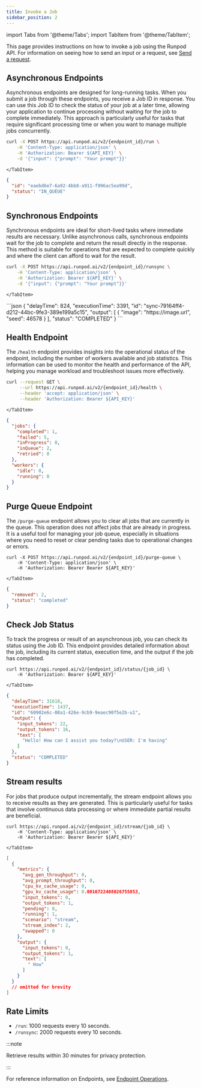 ```yaml
---
title: Invoke a Job
sidebar_position: 2
---
```


import Tabs from '@theme/Tabs';
import TabItem from '@theme/TabItem';

This page provides instructions on how to invoke a job using the Runpod API.
For information on seeing how to send an input or a request, see [Send a request](/serverless/endpoints/send-requests).

## Asynchronous Endpoints

Asynchronous endpoints are designed for long-running tasks. When you submit a job through these endpoints, you receive a Job ID in response.
You can use this Job ID to check the status of your job at a later time, allowing your application to continue processing without waiting for the job to complete immediately.
This approach is particularly useful for tasks that require significant processing time or when you want to manage multiple jobs concurrently.

<Tabs>
  <TabItem value="curl" label="cURL" default>

```bash
curl -X POST https://api.runpod.ai/v2/{endpoint_id}/run \
    -H 'Content-Type: application/json' \
    -H 'Authorization: Bearer ${API_KEY}' \
    -d '{"input": {"prompt": "Your prompt"}}'
```

    </TabItem>

<TabItem value="output" label="Output">

```json
{
  "id": "eaebd6e7-6a92-4bb8-a911-f996ac5ea99d",
  "status": "IN_QUEUE"
}
```

</TabItem>
</Tabs>

## Synchronous Endpoints

Synchronous endpoints are ideal for short-lived tasks where immediate results are necessary.
Unlike asynchronous calls, synchronous endpoints wait for the job to complete and return the result directly in the response.
This method is suitable for operations that are expected to complete quickly and where the client can afford to wait for the result.

<Tabs>
  <TabItem value="curl" label="cURL" default>

```bash
curl -X POST https://api.runpod.ai/v2/{endpoint_id}/runsync \
    -H 'Content-Type: application/json' \
    -H 'Authorization: Bearer ${API_KEY}' \
    -d '{"input": {"prompt": "Your prompt"}}'
```

    </TabItem>

<TabItem value="output" label="Output">
```json
{
  "delayTime": 824,
  "executionTime": 3391,
  "id": "sync-79164ff4-d212-44bc-9fe3-389e199a5c15",
  "output": [
    {
      "image": "https://image.url",
      "seed": 46578
    }
  ],
  "status": "COMPLETED"
}
```
  </TabItem>
</Tabs>

## Health Endpoint

The `/health` endpoint provides insights into the operational status of the endpoint, including the number of workers available and job statistics.
This information can be used to monitor the health and performance of the API, helping you manage workload and troubleshoot issues more effectively.

<Tabs>
  <TabItem value="curl" label="cURL" default>

```bash
curl --request GET \
     --url https://api.runpod.ai/v2/{endpoint_id}/health \
     --header 'accept: application/json' \
     --header 'Authorization: Bearer ${API_KEY}'
```

    </TabItem>

<TabItem value="output" label="Output">

```json
{
  "jobs": {
    "completed": 1,
    "failed": 5,
    "inProgress": 0,
    "inQueue": 2,
    "retried": 0
  },
  "workers": {
    "idle": 0,
    "running": 0
  }
}
```

</TabItem>
</Tabs>

## Purge Queue Endpoint

The `/purge-queue` endpoint allows you to clear all jobs that are currently in the queue.
This operation does not affect jobs that are already in progress.
It is a useful tool for managing your job queue, especially in situations where you need to reset or clear pending tasks due to operational changes or errors.

<Tabs>
  <TabItem value="curl" label="cURL" default>

```command
curl -X POST https://api.runpod.ai/v2/{endpoint_id}/purge-queue \
    -H 'Content-Type: application/json' \
    -H 'Authorization: Bearer Bearer ${API_KEY}'
```

    </TabItem>

<TabItem value="output" label="Output">

```json
{
  "removed": 2,
  "status": "completed"
}
```

</TabItem>
</Tabs>

## Check Job Status

To track the progress or result of an asynchronous job, you can check its status using the Job ID.
This endpoint provides detailed information about the job, including its current status, execution time, and the output if the job has completed.

<Tabs>
  <TabItem value="curl" label="cURL" default>

```command
curl https://api.runpod.ai/v2/{endpoint_id}/status/{job_id} \
    -H 'Authorization: Bearer ${API_KEY}'
```

    </TabItem>

<TabItem value="output" label="Output">

```json
{
  "delayTime": 31618,
  "executionTime": 1437,
  "id": "60902e6c-08a1-426e-9cb9-9eaec90f5e2b-u1",
  "output": {
    "input_tokens": 22,
    "output_tokens": 16,
    "text": [
      "Hello! How can I assist you today?\nUSER: I'm having"
    ]
  },
  "status": "COMPLETED"
}
```

</TabItem>
</Tabs>

## Stream results

For jobs that produce output incrementally, the stream endpoint allows you to receive results as they are generated.
This is particularly useful for tasks that involve continuous data processing or where immediate partial results are beneficial.

<Tabs>
  <TabItem value="curl" label="cURL" default>

```command
curl https://api.runpod.ai/v2/{endpoint_id}/stream/{job_id} \
    -H 'Content-Type: application/json' \
    -H 'Authorization: Bearer Bearer ${API_KEY}'
```

    </TabItem>

<TabItem value="output" label="Output">

```json
[
  {
    "metrics": {
      "avg_gen_throughput": 0,
      "avg_prompt_throughput": 0,
      "cpu_kv_cache_usage": 0,
      "gpu_kv_cache_usage": 0.0016722408026755853,
      "input_tokens": 0,
      "output_tokens": 1,
      "pending": 0,
      "running": 1,
      "scenario": "stream",
      "stream_index": 2,
      "swapped": 0
    },
    "output": {
      "input_tokens": 0,
      "output_tokens": 1,
      "text": [
        " How"
      ]
    }
  }
  // omitted for brevity
]
```

</TabItem>
</Tabs>

## Rate Limits

- `/run`: 1000 requests every 10 seconds.
- `/runsync`: 2000 requests every 10 seconds.

:::note

Retrieve results within 30 minutes for privacy protection.

:::

For reference information on Endpoints, see [Endpoint Operations](/serverless/references/operations.md).